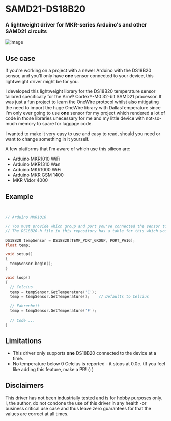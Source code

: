 # SAMD21-DS18B20

### A lightweight driver for MKR-series Arduino's and other SAMD21 circuits
![image](https://user-images.githubusercontent.com/36161882/152974959-75739593-c6b8-4f46-b9b4-2f2302a2ecad.png)

## Use case
If you're working on a project with a newer Arduino with the DS18B20 sensor, and you'll only have **one** sensor connected to your device, this lightweight driver might be for you.

I developed this lightweight library for the DS18B20 temperature sensor tailored specifically for the Arm® Cortex®-M0 32-bit SAMD21 processor.
It was just a fun project to learn the OneWire protocol whilst also mitigating the need to import the huge OneWire library with DallasTemperature since I'm only ever going to use **one** sensor for my project which rendered a lot of code in those libraries unecessary for me and my little device with not-so-much memory to spare for luggage code.

I wanted to make it very easy to use and easy to read, should you need or want to change something in it yourself.

A few platforms that I'm aware of which use this silicon are:

* Arduino MKR1010 WiFi 
* Arduino MKR1310 Wan
* Arduino MKR1000 WiFi
* Arduino MKR GSM 1400
* MKR Vidor 4000

## Example

```c++


// Arduino MKR1010

// You must provide which group and port you've connected the sensor to on your board. 
// The DS18B20.h file in this repository has a table for this which you can look up.

DS18B20 tempSensor = DS18B20(TEMP_PORT_GROUP, PORT_PA16);
float temp;

void setup()
{
  tempSensor.begin();
}

void loop()
{
  // Celcius
  temp = tempSensor.GetTemperature('C');
  temp = tempSensor.GetTemperature();    // Defaults to Celcius
  
  // Fahrenheit
  temp = tempSensor.GetTemperature('F');
  
  // Code ...
}
```

## Limitations
* This driver only supports **one** DS18B20 connected to the device at a time.
* No temperature below 0 Celcius is reported - it stops at 0.0c. (If you feel like adding this feature, make a PR! :)  )

## Disclaimers
This driver has not been industrially tested and is for hobby purposes only. I, the author, do not condone the use of this driver in any health -or business critical use case and thus leave zero guarantees for that the values are correct at all times.
